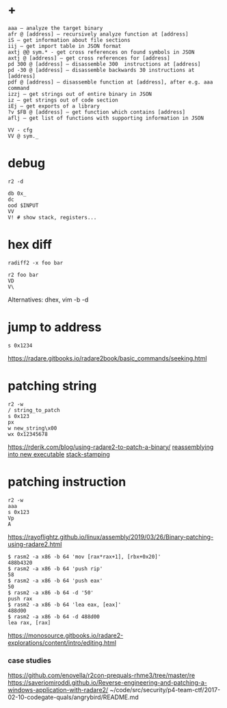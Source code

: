# +

```
aaa – analyze the target binary
afr @ [address] – recursively analyze function at [address]
iS – get information about file sections
iij – get import table in JSON format
axtj @@ sym.* - get cross references on found symbols in JSON
axtj @ [address] – get cross references for [address]
pd 300 @ [address] – disassemble 300  instructions at [address]
pd -30 @ [address] – disassemble backwards 30 instructions at [address]
pdf @ [address] – disassemble function at [address], after e.g. aaa command
izzj – get strings out of entire binary in JSON
iz – get strings out of code section
iEj – get exports of a library
?v $FB @ [address] – get function which contains [address]
aflj – get list of functions with supporting information in JSON

VV - cfg
VV @ sym._
```

# debug

```
r2 -d

db 0x_
dc
ood $INPUT
VV
V! # show stack, registers...
```

# hex diff

```
radiff2 -x foo bar

r2 foo bar
VD
V\
```

Alternatives: dhex, vim -b -d

# jump to address

```
s 0x1234
```

https://radare.gitbooks.io/radare2book/basic_commands/seeking.html

# patching string

```
r2 -w
/ string_to_patch
s 0x123
px
w new_string\x00
wx 0x12345678
```

https://rderik.com/blog/using-radare2-to-patch-a-binary/
    [reassemblying into new executable](https://www.reddit.com/r/ReverseEngineering/comments/egsj3c/beginners_patching_a_binary_example/fcl6exy/?utm_source=share&utm_medium=web2x)
    [stack-stamping](https://grammatech.github.io/gtirb/md_stack-stamp.html)

# patching instruction

```
r2 -w
aaa
s 0x123
Vp
A
```

https://rayoflightz.github.io/linux/assembly/2019/03/26/Binary-patching-using-radare2.html

```
$ rasm2 -a x86 -b 64 'mov [rax*rax+1], [rbx+0x20]'
488b4320
$ rasm2 -a x86 -b 64 'push rip'
58
$ rasm2 -a x86 -b 64 'push eax'
50
$ rasm2 -a x86 -b 64 -d '50'
push rax
$ rasm2 -a x86 -b 64 'lea eax, [eax]'
488d00
$ rasm2 -a x86 -b 64 -d 488d00
lea rax, [rax]
```

https://monosource.gitbooks.io/radare2-explorations/content/intro/editing.html

### case studies

https://github.com/enovella/r2con-prequals-rhme3/tree/master/re
https://saveriomiroddi.github.io/Reverse-engineering-and-patching-a-windows-application-with-radare2/
~/code/src/security/p4-team-ctf/2017-02-10-codegate-quals/angrybird/README.md

